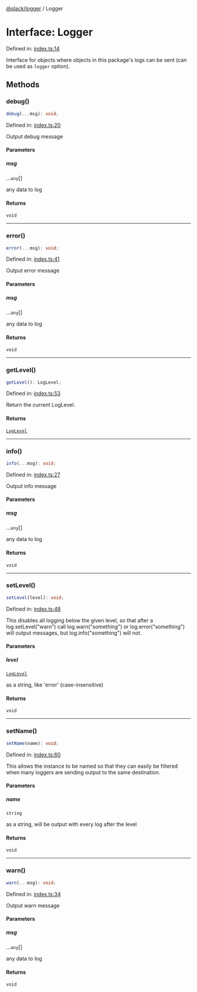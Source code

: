[@slack/logger](../index.md) / Logger

# Interface: Logger

Defined in: [index.ts:14](https://github.com/slackapi/node-slack-sdk/blob/main/packages/logger/src/index.ts#L14)

Interface for objects where objects in this package's logs can be sent (can be used as `logger` option).

## Methods

### debug()

```ts
debug(...msg): void;
```

Defined in: [index.ts:20](https://github.com/slackapi/node-slack-sdk/blob/main/packages/logger/src/index.ts#L20)

Output debug message

#### Parameters

##### msg

...`any`[]

any data to log

#### Returns

`void`

***

### error()

```ts
error(...msg): void;
```

Defined in: [index.ts:41](https://github.com/slackapi/node-slack-sdk/blob/main/packages/logger/src/index.ts#L41)

Output error message

#### Parameters

##### msg

...`any`[]

any data to log

#### Returns

`void`

***

### getLevel()

```ts
getLevel(): LogLevel;
```

Defined in: [index.ts:53](https://github.com/slackapi/node-slack-sdk/blob/main/packages/logger/src/index.ts#L53)

Return the current LogLevel.

#### Returns

[`LogLevel`](../enumerations/LogLevel.md)

***

### info()

```ts
info(...msg): void;
```

Defined in: [index.ts:27](https://github.com/slackapi/node-slack-sdk/blob/main/packages/logger/src/index.ts#L27)

Output info message

#### Parameters

##### msg

...`any`[]

any data to log

#### Returns

`void`

***

### setLevel()

```ts
setLevel(level): void;
```

Defined in: [index.ts:48](https://github.com/slackapi/node-slack-sdk/blob/main/packages/logger/src/index.ts#L48)

This disables all logging below the given level, so that after a log.setLevel("warn") call log.warn("something")
or log.error("something") will output messages, but log.info("something") will not.

#### Parameters

##### level

[`LogLevel`](../enumerations/LogLevel.md)

as a string, like 'error' (case-insensitive)

#### Returns

`void`

***

### setName()

```ts
setName(name): void;
```

Defined in: [index.ts:60](https://github.com/slackapi/node-slack-sdk/blob/main/packages/logger/src/index.ts#L60)

This allows the instance to be named so that they can easily be filtered when many loggers are sending output
to the same destination.

#### Parameters

##### name

`string`

as a string, will be output with every log after the level

#### Returns

`void`

***

### warn()

```ts
warn(...msg): void;
```

Defined in: [index.ts:34](https://github.com/slackapi/node-slack-sdk/blob/main/packages/logger/src/index.ts#L34)

Output warn message

#### Parameters

##### msg

...`any`[]

any data to log

#### Returns

`void`
